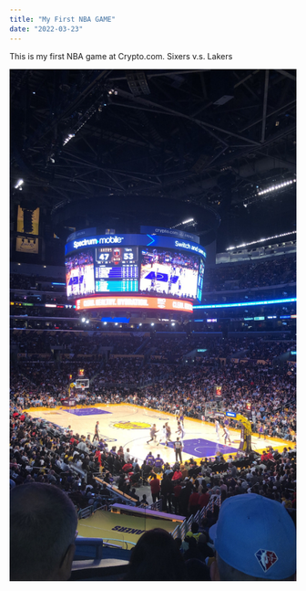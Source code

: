 ```yaml
---
title: "My First NBA GAME"
date: "2022-03-23"
---
```


This is my first NBA game at Crypto.com.
Sixers v.s. Lakers

![NBA](./nba.jpg)
